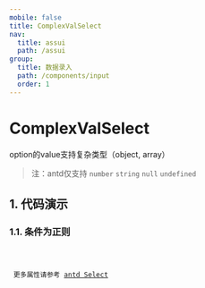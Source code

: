 ```yaml
---
mobile: false
title: ComplexValSelect
nav:
  title: assui
  path: /assui
group:
  title: 数据录入
  path: /components/input
  order: 1
---
```


# ComplexValSelect
option的value支持复杂类型（object, array）
> 注：antd仅支持 `number` `string` `null` `undefined`

## 1. 代码演示

### 1.1. 条件为正则

<code hideActions='["CSB", "EXTERNAL"]' src="./demo/index.jsx" />


<API></API>
更多属性请参考 [antd Select](https://4x.ant.design/components/select-cn/)
